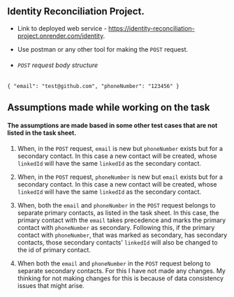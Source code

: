 ## Identity Reconciliation Project.

- Link to deployed web service - https://identity-reconciliation-project.onrender.com/identity.
  
- Use postman or any other tool for making the `POST` request.
  
- ###### `POST` request body structure
`{
    "email": "test@github.com",
    "phoneNumber": "123456"
}`

## Assumptions made while working on the task
#### The assumptions are made based in some other test cases that are not listed in the task sheet.
1. When, in the `POST` request, `email` is new but `phoneNumber` exists but for a secondary contact. 
   In this case a new contact will be created, whose `linkedId` will have the same `linkedId` as the secondary contact.

2. When, in the `POST` request, `phoneNumber` is new but `email` exists but for a secondary contact. 
   In this case a new contact will be created, whose `linkedId` will have the same `linkedId` as the secondary contact.

3. When, both the `email` and `phoneNumber` in the `POST` request belongs to separate primary contacts, as listed in the task sheet.
   In this case, the primary contact with the `email` takes precedence and marks the primary contact with `phoneNumber` as secondary.
   Following this, if the primary contact with `phoneNumber`, that was marked as secondary, has secondary contacts, those secondary contacts' `linkedId` 
   will also be changed to the id of primary contact.

4. When both the `email` and `phoneNumber` in the `POST` request belong to separate secondary contacts. For this I have not made any changes. My thinking for not
   making changes for this is because of data consistency issues that might arise.
